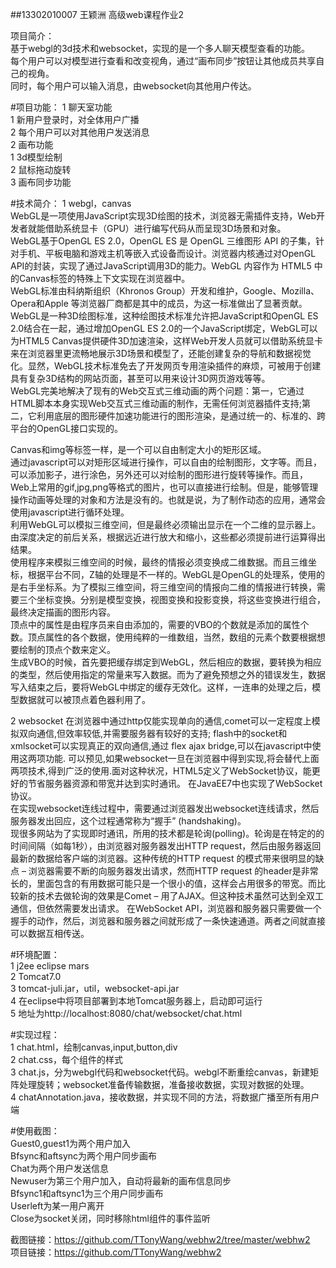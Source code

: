 ##13302010007 王颖洲 高级web课程作业2

项目简介：  
基于webgl的3d技术和websocket，实现的是一个多人聊天模型查看的功能。  
每个用户可以对模型进行查看和改变视角，通过“画布同步”按钮让其他成员共享自己的视角。  
同时，每个用户可以输入消息，由websocket向其他用户传达。

#项目功能：
1 聊天室功能  
    1 新用户登录时，对全体用户广播  
    2 每个用户可以对其他用户发送消息  
2 画布功能  
    1 3d模型绘制  
    2 鼠标拖动旋转  
    3 画布同步功能  

#技术简介：
1 webgl，canvas  
WebGL是一项使用JavaScript实现3D绘图的技术，浏览器无需插件支持，Web开发者就能借助系统显卡（GPU）进行编写代码从而呈现3D场景和对象。  
WebGL基于OpenGL ES 2.0，OpenGL ES 是 OpenGL 三维图形 API 的子集，针对手机、平板电脑和游戏主机等嵌入式设备而设计。浏览器内核通过对OpenGL API的封装，实现了通过JavaScript调用3D的能力。WebGL 内容作为 HTML5 中的Canvas标签的特殊上下文实现在浏览器中。  
WebGL标准由科纳斯组织（Khronos Group）开发和维护，Google、Mozilla、Opera和Apple 等浏览器厂商都是其中的成员，为这一标准做出了显著贡献。  
WebGL是一种3D绘图标准，这种绘图技术标准允许把JavaScript和OpenGL ES 2.0结合在一起，通过增加OpenGL ES 2.0的一个JavaScript绑定，WebGL可以为HTML5 Canvas提供硬件3D加速渲染，这样Web开发人员就可以借助系统显卡来在浏览器里更流畅地展示3D场景和模型了，还能创建复杂的导航和数据视觉化。显然，WebGL技术标准免去了开发网页专用渲染插件的麻烦，可被用于创建具有复杂3D结构的网站页面，甚至可以用来设计3D网页游戏等等。  
WebGL完美地解决了现有的Web交互式三维动画的两个问题：第一，它通过HTML脚本本身实现Web交互式三维动画的制作，无需任何浏览器插件支持;第二，它利用底层的图形硬件加速功能进行的图形渲染，是通过统一的、标准的、跨平台的OpenGL接口实现的。

Canvas和img等标签一样，是一个可以自由制定大小的矩形区域。  
通过javascript可以对矩形区域进行操作，可以自由的绘制图形，文字等。而且，可以添加影子，进行涂色，另外还可以对绘制的图形进行旋转等操作。而且，Web上常用的gif,jpg,png等格式的图片，也可以直接进行绘制。但是，能够管理操作动画等处理的对象和方法是没有的。也就是说，为了制作动态的应用，通常会使用javascript进行循环处理。  
利用WebGL可以模拟三维空间，但是最终必须输出显示在一个二维的显示器上。由深度决定的前后关系，根据远近进行放大和缩小，这些都必须提前进行运算得出结果。  
使用程序来模拟三维空间的时候，最终的情报必须变换成二维数据。而且三维坐标，根据平台不同，Z轴的处理是不一样的。WebGL是OpenGL的处理系，使用的是右手坐标系。为了模拟三维空间，将三维空间的情报向二维的情报进行转换，需要三个坐标变换。分别是模型变换，视图变换和投影变换，将这些变换进行组合，最终决定描画的图形内容。  
顶点中的属性是由程序员来自由添加的，需要的VBO的个数就是添加的属性个数。顶点属性的各个数据，使用纯粹的一维数组，当然，数组的元素个数要根据想要绘制的顶点个数来定义。  
生成VBO的时候，首先要把缓存绑定到WebGL，然后相应的数据，要转换为相应的类型，然后使用指定的常量来写入数据。而为了避免预想之外的错误发生，数据写入结束之后，要将WebGL中绑定的缓存无效化。这样，一连串的处理之后，模型数据就可以被顶点着色器利用了。

2 websocket
在浏览器中通过http仅能实现单向的通信,comet可以一定程度上模拟双向通信,但效率较低,并需要服务器有较好的支持; flash中的socket和xmlsocket可以实现真正的双向通信,通过 flex ajax bridge,可以在javascript中使用这两项功能. 可以预见,如果websocket一旦在浏览器中得到实现,将会替代上面两项技术,得到广泛的使用.面对这种状况，HTML5定义了WebSocket协议，能更好的节省服务器资源和带宽并达到实时通讯。
在JavaEE7中也实现了WebSocket协议。  
	在实现websocket连线过程中，需要通过浏览器发出websocket连线请求，然后服务器发出回应，这个过程通常称为“握手” (handshaking)。  
	现很多网站为了实现即时通讯，所用的技术都是轮询(polling)。轮询是在特定的的时间间隔（如每1秒），由浏览器对服务器发出HTTP request，然后由服务器返回最新的数据给客户端的浏览器。这种传统的HTTP request 的模式带来很明显的缺点 – 浏览器需要不断的向服务器发出请求，然而HTTP request 的header是非常长的，里面包含的有用数据可能只是一个很小的值，这样会占用很多的带宽。而比较新的技术去做轮询的效果是Comet – 用了AJAX。但这种技术虽然可达到全双工通信，但依然需要发出请求。
在WebSocket API，浏览器和服务器只需要做一个握手的动作，然后，浏览器和服务器之间就形成了一条快速通道。两者之间就直接可以数据互相传送。

#环境配置：  
1 j2ee eclipse mars  
2 Tomcat7.0  
3 tomcat-juli.jar，util，websocket-api.jar  
4 在eclipse中将项目部署到本地Tomcat服务器上，启动即可运行  
5 地址为http://localhost:8080/chat/websocket/chat.html 

#实现过程：  
1 chat.html，绘制canvas,input,button,div  
2 chat.css，每个组件的样式  
3 chat.js，分为webgl代码和websocket代码。webgl不断重绘canvas，新建矩阵处理旋转；websocket准备传输数据，准备接收数据，实现对数据的处理。  
4 chatAnnotation.java，接收数据，并实现不同的方法，将数据广播至所有用户端 

#使用截图：  
Guest0,guest1为两个用户加入  
Bfsync和aftsync为两个用户同步画布  
Chat为两个用户发送信息  
Newuser为第三个用户加入，自动将最新的画布信息同步  
Bfsync1和aftsync1为三个用户同步画布  
Userleft为某一用户离开  
Close为socket关闭，同时移除html组件的事件监听

截图链接：<https://github.com/TTonyWang/webhw2/tree/master/webhw2>   
项目链接：<https://github.com/TTonyWang/webhw2>

